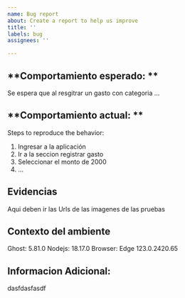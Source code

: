 ```yaml
---
name: Bug report
about: Create a report to help us improve
title: ''
labels: bug
assignees: ''

---
```


**Comportamiento esperado: **
----------------------------------------------
Se espera que al resgitrar un gasto con categoria ...

**Comportamiento actual: **
----------------------------------------------
Steps to reproduce the behavior:
1. Ingresar a la aplicación
2. Ir a la seccion registrar gasto
3. Seleccionar el monto de 2000
4. ...

**Evidencias**
--------------------------------------------------------------------------
Aqui deben ir las Urls de las imagenes de las pruebas

**Contexto del ambiente**
--------------------------------------------------------------------------
Ghost: 5.81.0
Nodejs: 18.17.0
Browser: Edge 123.0.2420.65

**Informacion Adicional:**
--------------------------------------------------------------------------
dasfdasfasdf
